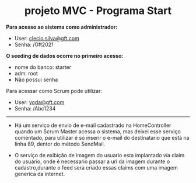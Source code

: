 <h1 align="center">projeto MVC - Programa Start</h1>

**Para acesso ao sistema como administrador:**
- User: clecio.silva@gft.com
- Senha: /Gft2021

**O seeding de dados ocorre no primeiro acesso:**
- nome do banco: starter
- adm: root
- Não possui senha


Para acessar como Scrum pode utilizar:
- User: yoda@gft.com
- Senha: /Abc1234

<hr>

- Há um serviço de envio de e-mail cadastrado na HomeController quando um Scrum Master acessa o sistema, mas deixei esse serviço comentado, para utilizar é só inserir o e-mail do destinatario que está na linha 89, dentor do método SendMail.

- O serviço de exibição de imagem do usuario esta implantado via claim do usuario, onde é necessario passar a url da imagem durante o cadastro,durante o feed sera criado essas claims com uma imagem generica da internet.


